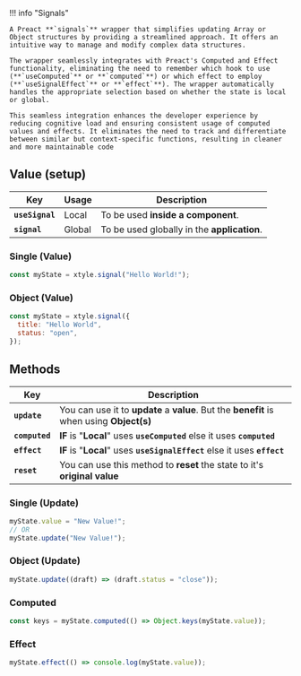 !!! info "Signals"

    A Preact **`signals`** wrapper that simplifies updating Array or Object structures by providing a streamlined approach. It offers an intuitive way to manage and modify complex data structures.

    The wrapper seamlessly integrates with Preact's Computed and Effect functionality, eliminating the need to remember which hook to use (**`useComputed`** or **`computed`**) or which effect to employ (**`useSignalEffect`** or **`effect`**). The wrapper automatically handles the appropriate selection based on whether the state is local or global.

    This seamless integration enhances the developer experience by reducing cognitive load and ensuring consistent usage of computed values and effects. It eliminates the need to track and differentiate between similar but context-specific functions, resulting in cleaner and more maintainable code

## Value (setup)

| Key             | Usage  | Description                                 |
| --------------- | ------ | ------------------------------------------- |
| **`useSignal`** | Local  | To be used **inside a component**.          |
| **`signal`**    | Global | To be used globally in the **application**. |

### **Single** (Value)

```js
const myState = xtyle.signal("Hello World!");
```

### **Object** (Value)

```js
const myState = xtyle.signal({
  title: "Hello World",
  status: "open",
});
```

## Methods

| Key            | Description                                                                               |
| -------------- | ----------------------------------------------------------------------------------------- |
| **`update`**   | You can use it to **update** a **value**. But the **benefit** is when using **Object(s)** |
| **`computed`** | **IF** is "**Local**" uses **`useComputed`** else it uses **`computed`**                  |
| **`effect`**   | **IF** is "**Local**" uses **`useSignalEffect`** else it uses **`effect`**                |
| **`reset`**    | You can use this method to **reset** the state to it's **original value**                 |

### **Single** (Update)

```js
myState.value = "New Value!";
// OR
myState.update("New Value!");
```

### **Object** (Update)

```js
myState.update((draft) => (draft.status = "close"));
```

### Computed

```js
const keys = myState.computed(() => Object.keys(myState.value));
```

### Effect

```js
myState.effect(() => console.log(myState.value));
```
